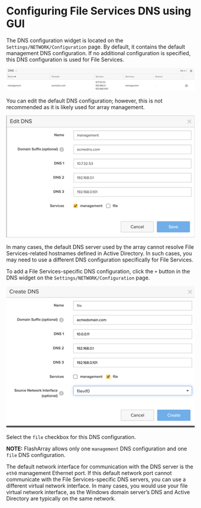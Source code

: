 # Configuring File Services DNS using GUI

The DNS configuration widget is located on the `Settings/NETWORK/Configuration` page. By default, it contains the default management DNS configuration. If no additional configuration is specified, this DNS configuration is used for File Services.

![DNS list](https://raw.githubusercontent.com/zsvoboda/fadoc/refs/heads/main/src/img/dns/dns.list.png)

You can edit the default DNS configuration; however, this is not recommended as it is likely used for array management.

![Management DNS](https://raw.githubusercontent.com/zsvoboda/fadoc/refs/heads/main/src/img/dns/dns.mgmt.png)

In many cases, the default DNS server used by the array cannot resolve File Services-related hostnames defined in Active Directory. In such cases, you may need to use a different DNS configuration specifically for File Services.

To add a File Services-specific DNS configuration, click the `+` button in the DNS widget on the `Settings/NETWORK/Configuration` page.

![File Services DNS](https://raw.githubusercontent.com/zsvoboda/fadoc/refs/heads/main/src/img/dns/dns.file.png)

Select the `file` checkbox for this DNS configuration.

**NOTE:** FlashArray allows only one `management` DNS configuration and one `file` DNS configuration.

The default network interface for communication with the DNS server is the `eth0` management Ethernet port. If this default network port cannot communicate with the File Services-specific DNS servers, you can use a different virtual network interface. In many cases, you would use your file virtual network interface, as the Windows domain server’s DNS and Active Directory are typically on the same network.